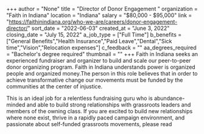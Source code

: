 +++
author = "None"
title = "Director of Donor Engagement "
organization = "Faith in Indiana"
location = "Indiana"
salary = "$80,000 - $95,000"
link = "https://faithinindiana.org/who-we-are/careers/donor-engagement-director/"
sort_date = "2022-06-03"
created_at = "June 3, 2022"
closing_date = "July 15, 2022"
a_job_type = ["Full Time"]
b_benefits = ["General Benefits","Health Insurance","Paid Leave","Dental","Sick time","Vision","Relocation expenses"]
c_feedback = ""
aa_degrees_required = "Bachelor's degree required"
thumbnail = ""
+++
Faith in Indiana seeks an experienced fundraiser and organizer to build and scale our peer-to-peer donor organizing program. Faith in Indiana understands power is organized people and organized money.The person in this role believes that in order to achieve transformative change our movements must be funded by the communities at the center of injustice. 

This is an ideal job for a relentless fundraising guru who is abundance-minded and able to build strong relationships with grassroots leaders and members of the owning class. If  you are excited to build new relationships where none exist, thrive in a rapidly paced campaign environment, and passionate about self-funded grassroots movements, please read